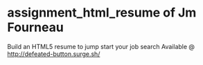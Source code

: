 # assignment_html_resume of Jm Fourneau
Build an HTML5 resume to jump start your job search
Available @ http://defeated-button.surge.sh/
